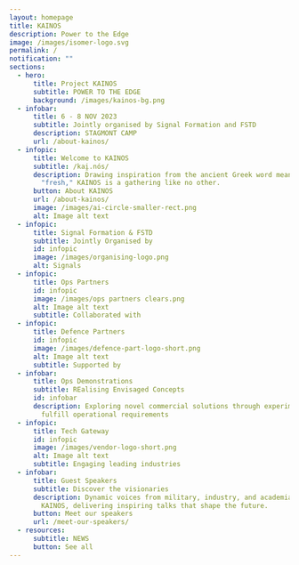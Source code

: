 ```yaml
---
layout: homepage
title: KAINOS
description: Power to the Edge
image: /images/isomer-logo.svg
permalink: /
notification: ""
sections:
  - hero:
      title: Project KAINOS
      subtitle: POWER TO THE EDGE
      background: /images/kainos-bg.png
  - infobar:
      title: 6 - 8 NOV 2023
      subtitle: Jointly organised by Signal Formation and FSTD
      description: STAGMONT CAMP
      url: /about-kainos/
  - infopic:
      title: Welcome to KAINOS
      subtitle: /kai̯.nós/
      description: Drawing inspiration from the ancient Greek word meaning "new" or
        "fresh," KAINOS is a gathering like no other.
      button: About KAINOS
      url: /about-kainos/
      image: /images/ai-circle-smaller-rect.png
      alt: Image alt text
  - infopic:
      title: Signal Formation & FSTD
      subtitle: Jointly Organised by
      id: infopic
      image: /images/organising-logo.png
      alt: Signals
  - infopic:
      title: Ops Partners
      id: infopic
      image: /images/ops partners clears.png
      alt: Image alt text
      subtitle: Collaborated with
  - infopic:
      title: Defence Partners
      id: infopic
      image: /images/defence-part-logo-short.png
      alt: Image alt text
      subtitle: Supported by
  - infobar:
      title: Ops Demonstrations
      subtitle: REalising Envisaged Concepts
      id: infobar
      description: Exploring novel commercial solutions through experimentation to
        fulfill operational requirements
  - infopic:
      title: Tech Gateway
      id: infopic
      image: /images/vendor-logo-short.png
      alt: Image alt text
      subtitle: Engaging leading industries
  - infobar:
      title: Guest Speakers
      subtitle: Discover the visionaries
      description: Dynamic voices from military, industry, and academia unite at
        KAINOS, delivering inspiring talks that shape the future.
      button: Meet our speakers
      url: /meet-our-speakers/
  - resources:
      subtitle: NEWS
      button: See all
---
```

